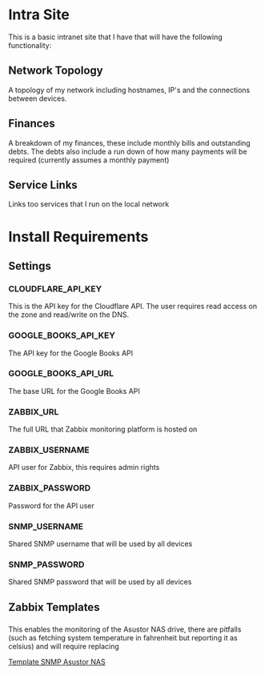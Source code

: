 # Intra Site

This is a basic intranet site that I have that will have the following functionality:

## Network Topology

A topology of my network including hostnames, IP's and the connections between devices.

## Finances

A breakdown of my finances, these include monthly bills and outstanding debts.
The debts also include a run down of how many payments will be required (currently assumes
a monthly payment)

## Service Links

Links too services that I run on the local network

# Install Requirements

## Settings

### CLOUDFLARE_API_KEY

This is the API key for the Cloudflare API. The user requires read access on the zone and read/write on the DNS.

### GOOGLE_BOOKS_API_KEY

The API key for the Google Books API

### GOOGLE_BOOKS_API_URL

The base URL for the Google Books API

### ZABBIX_URL

The full URL that Zabbix monitoring platform is hosted on

### ZABBIX_USERNAME

API user for Zabbix, this requires admin rights

### ZABBIX_PASSWORD

Password for the API user

### SNMP_USERNAME

Shared SNMP username that will be used by all devices

### SNMP_PASSWORD

Shared SNMP password that will be used by all devices

## Zabbix Templates

### 

This enables the monitoring of the Asustor NAS drive, there are pitfalls (such as fetching system temperature in 
fahrenheit but reporting it as celsius) and will require replacing

[Template SNMP Asustor NAS](https://share.zabbix.com/unsorted/template-snmp-asustor-nas)
